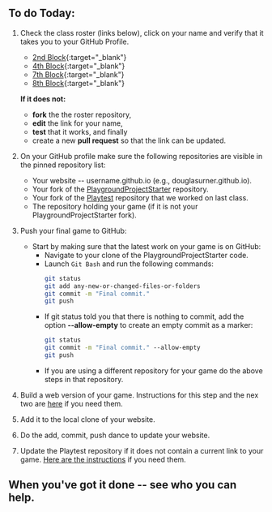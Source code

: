 ## To do Today:

1. Check the class roster (links below), click on your name and verify that it takes you to your GitHub Profile.
    - [2nd Block](https://github.com/SKHS-Games-2018/2A2/blob/master/index.md){:target="_blank"}
    - [4th Block](https://github.com/SKHS-Games-2018/2A4/blob/master/index.md){:target="_blank"}
    - [7th Block](https://github.com/SKHS-Games-2018/2B7/blob/master/index.md){:target="_blank"}
    - [8th Block](https://github.com/SKHS-Games-2018/2B8/blob/master/index.md){:target="_blank"}
    
    **If it does not:**
    - **fork** the the roster repository,
    - **edit** the link for your name,
    - **test** that it works, and finally 
    - create a new **pull request** so that the link can be updated.
  
2. On your GitHub profile make sure the following repositories are visible in the pinned repository list:
      - Your website -- username.github.io (e.g., douglasurner.github.io).
      - Your fork of the [PlaygroundProjectStarter](https://github.com/Game-Design-and-Programming-Template/PlaygroundProjectStarter) repository.
      - Your fork of the [Playtest](https://github.com/SKHS-Games-2018/Playtest) repository that we worked on last class.
      - The repository holding your game (if it is not your PlaygroundProjectStarter fork).
1. Push your final game to GitHub:
      - Start by making sure that the latest work on your game is on GitHub:
        + Navigate to your clone of the PlaygroundProjectStarter code.
        + Launch `Git Bash` and run the following commands:
            ``` bash
            git status
            git add any-new-or-changed-files-or-folders
            git commit -m "Final commit."
            git push
            ```
        + If git status told you that there is nothing to commit, add the option **--allow-empty** to create an empty commit as a marker:
            ``` bash
            git status
            git commit -m "Final commit." --allow-empty
            git push
            ```
        + If you are using a different repository for your game do the above steps in that repository.
1. Build a web version of your game. Instructions for this step and the nex two are [here](https://game-design-and-programming-template.github.io/Build-a-Game-for-the-Web/) if you need them.
1. Add it to the local clone of your website.
1. Do the add, commit, push dance to update your website.
1. Update the Playtest repository if it does not contain a current link to your game. [Here are the instructions](https://github.com/SKHS-Games-2018/Playtest) if you need them.

## When you've got it done -- see who you can help.
